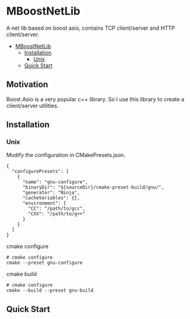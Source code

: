 # MBoostNetLib

A net lib based on boost asio, contains TCP client/server and HTTP client/server.

- [MBoostNetLib](#mboostnetlib)
  - [Installation](#installation)
    - [Unix](#unix)
  - [Quick Start](#quick-start)

## Motivation

Boost.Asio is a very popular c++ library. So I use this library to create a client/server utilities.

## Installation

### Unix

Modify the configuration in CMakePresets.json.

```jsonc
{
  "configurePresets": [
    {
      "name": "gnu-configure",
      "binaryDir": "${sourceDir}/cmake-preset-build/gnu/",
      "generator": "Ninja",
      "cacheVariables": {},
      "environment": {
        "CC": "/path/to/gcc",
        "CXX": "/path/to/g++"
      }
    }
  ]
}
```

cmake configure

```shell
# cmake configure
cmake --preset gnu-configure
```

cmake build

```shell
# cmake configure
cmake --build --preset gnu-build
```

## Quick Start
